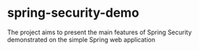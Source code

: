 # spring-security-demo
The project aims to present the main features of Spring Security demonstrated on the simple Spring web application
